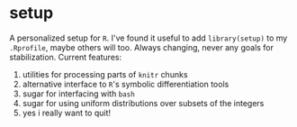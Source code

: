 setup
=====

A personalized setup for `R`.  I've found it useful to add
`library(setup)` to my `.Rprofile`, maybe others will too.  Always
changing, never any goals for stabilization.  Current features:

1. utilities for processing parts of `knitr` chunks
2. alternative interface to `R`'s symbolic differentiation tools
3. sugar for interfacing with `bash`
4. sugar for using uniform distributions over subsets of the integers
5. yes i really want to quit!
